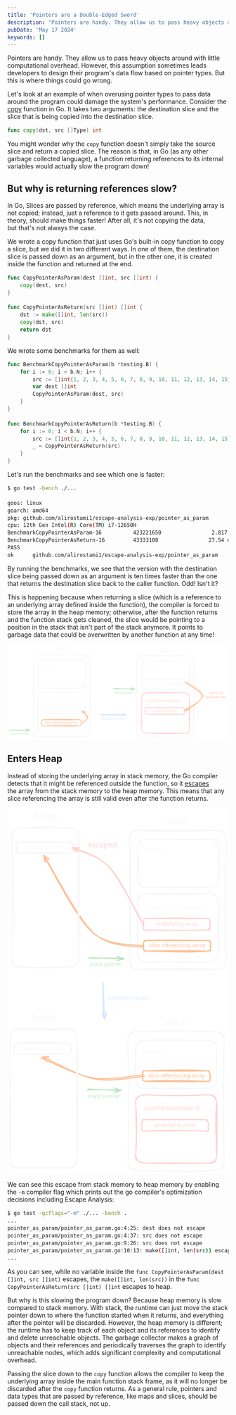 ```yaml
---
title: 'Pointers are a Double-Edged Sword'
description: "Pointers are handy. They allow us to pass heavy objects around with little computational overhead. However, this assumption sometimes leads developers to design their program's data flow based on pointer types. But this is where things could go wrong."
pubDate: 'May 17 2024'
keywords: []
---
```


Pointers are handy. They allow us to pass heavy objects around with little computational overhead. However, this assumption sometimes leads developers to design their program's data flow based on pointer types. But this is where things could go wrong.

Let's look at an example of when overusing pointer types to pass data around the program could damage the system's performance. Consider the [copy](https://pkg.go.dev/builtin#copy) function in Go. It takes two arguments: the destination slice and the slice that is being copied into the destination slice. 

```go
func copy(dst, src []Type) int
```

You might wonder why the `copy` function doesn't simply take the source slice and return a copied slice. The reason is that, in Go (as any other garbage collected language), a function returning references to its internal variables would actually slow the program down!

## But why is returning references slow?

In Go, Slices are passed by reference, which means the underlying array is not copied; instead, just a reference to it gets passed around. This, in theory, should make things faster! After all, it's not copying the data, but that's not always the case.

We wrote a copy function that just uses Go's built-in copy function to copy a slice, but we did it in two different ways. In one of them, the destination slice is passed down as an argument, but in the other one, it is created inside the function and returned at the end.

```go
func CopyPointerAsParam(dest []int, src []int) {
	copy(dest, src)
}

func CopyPointerAsReturn(src []int) []int {
	dst := make([]int, len(src))
	copy(dst, src)
	return dst
}
```

We wrote some benchmarks for them as well:

```go
func BenchmarkCopyPointerAsParam(b *testing.B) {
	for i := 0; i < b.N; i++ {
		src := []int{1, 2, 3, 4, 5, 6, 7, 8, 9, 10, 11, 12, 13, 14, 15}
		var dest []int
		CopyPointerAsParam(dest, src)
	}
}

func BenchmarkCopyPointerAsReturn(b *testing.B) {
	for i := 0; i < b.N; i++ {
		src := []int{1, 2, 3, 4, 5, 6, 7, 8, 9, 10, 11, 12, 13, 14, 15}
		_ = CopyPointerAsReturn(src)
	}
}
```

Let's run the benchmarks and see which one is faster:

```sh
$ go test -bench ./...

goos: linux
goarch: amd64
pkg: github.com/alirostami1/escape-analysis-exp/pointer_as_param
cpu: 12th Gen Intel(R) Core(TM) i7-12650H
BenchmarkCopyPointerAsParam-16          423221650                2.817 ns/op
BenchmarkCopyPointerAsReturn-16         43333108                27.54 ns/op
PASS
ok      github.com/alirostami1/escape-analysis-exp/pointer_as_param     2.706s
```

By running the benchmarks, we see that the version with the destination slice being passed down as an argument is ten times faster than the one that returns the destination slice back to the caller function. Odd! Isn't it?

This is happening because when returning a slice (which is a reference to an underlying array defined inside the function), the compiler is forced to store the array in the heap memory; otherwise, after the function returns and the function stack gets cleaned, the slice would be pointing to a position in the stack that isn't part of the stack anymore. It points to garbage data that could be overwritten by another function at any time!

![returning reference from function causes the reference to point into unallocated memory which is considered garbage data](./escape-stack-heap.svg)

## Enters Heap

Instead of storing the underlying array in stack memory, the Go compiler detects that it might be referenced outside the function, so it [escapes](https://en.wikipedia.org/wiki/Escape_analysis) the array from the stack memory to the heap memory. This means that any slice referencing the array is still valid even after the function returns.

![how complier escapes the local variable to heap memory so it can be referenced after the function returns](./escape-stack-heap2.svg)

We can see this escape from stack memory to heap memory by enabling the `-m` compiler flag which prints out the go compiler's optimization decisions including Escape Analysis:

```sh
$ go test -gcflags="-m" ./... -bench .
...
pointer_as_param/pointer_as_param.go:4:25: dest does not escape
pointer_as_param/pointer_as_param.go:4:37: src does not escape
pointer_as_param/pointer_as_param.go:9:26: src does not escape
pointer_as_param/pointer_as_param.go:10:13: make([]int, len(src)) escapes to heap
...
```

As you can see, while no variable inside the `func CopyPointerAsParam(dest []int, src []int)` escapes, the `make([]int, len(src))` in the `func CopyPointerAsReturn(src []int) []int` escapes to heap.

But why is this slowing the program down? Because heap memory is slow compared to stack memory. With stack, the runtime can just move the stack pointer down to where the function started when it returns, and everything after the pointer will be discarded. However, the heap memory is different; the runtime has to keep track of each object and its references to identify and delete unreachable objects. The garbage collector makes a graph of objects and their references and periodically traverses the graph to identify unreachable nodes, which adds significant complexity and computational overhead.

Passing the slice down to the `copy` function allows the compiler to keep the underlying array inside the main function stack frame, as it will no longer be discarded after the `copy` function returns. As a general rule, pointers and data types that are passed by reference, like maps and slices, should be passed down the call stack, not up.
